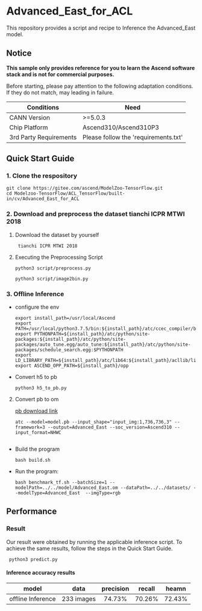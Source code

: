 # Advanced_East_for_ACL
This repository provides a script and recipe to Inference the Advanced_East model.

## Notice
**This sample only provides reference for you to learn the Ascend software stack and is not for commercial purposes.**

Before starting, please pay attention to the following adaptation conditions. If they do not match, may leading in failure.

| Conditions | Need |
| --- | --- |
| CANN Version | >=5.0.3 |
| Chip Platform| Ascend310/Ascend310P3 |
| 3rd Party Requirements| Please follow the 'requirements.txt' |

## Quick Start Guide

### 1. Clone the respository

```shell
git clone https://gitee.com/ascend/ModelZoo-TensorFlow.git
cd Modelzoo-TensorFlow/ACL_TensorFlow/built-in/cv/Advanced_East_for_ACL
```

### 2. Download and preprocess the dataset tianchi ICPR MTWI 2018

1. Download the dataset by yourself
   ```
    tianchi ICPR MTWI 2018
   
   ```

2. Executing the Preprocessing Script
  
   ```
   python3 script/preprocess.py

   ```
   ```
   python3 script/image2bin.py

   ```


### 3. Offline Inference

- configure the env

  ```
  export install_path=/usr/local/Ascend
  export PATH=/usr/local/python3.7.5/bin:${install_path}/atc/ccec_compiler/bin:${install_path}/atc/bin:$PATH
  export PYTHONPATH=${install_path}/atc/python/site-packages:${install_path}/atc/python/site-packages/auto_tune.egg/auto_tune:${install_path}/atc/python/site-packages/schedule_search.egg:$PYTHONPATH
  export LD_LIBRARY_PATH=${install_path}/atc/lib64:${install_path}/acllib/lib64:$LD_LIBRARY_PATH
  export ASCEND_OPP_PATH=${install_path}/opp
  ```
- Convert h5 to pb

  ```
  python3 h5_to_pb.py

  ```
2. Convert pb to om

   [pb download link]()

    ```
   atc --model=model.pb --input_shape="input_img:1,736,736,3" --framework=3 --output=Advanced_East --soc_version=Ascend310 --input_format=NHWC 
  
    ```


- Build the program 

  ```
  bash build.sh
  ```

- Run the program:

  ```
  bash benchmark_tf.sh --batchSize=1 --modelPath=../../model/Advanced_East.om --dataPath=../../datasets/ --modelType=Advanced_East  --imgType=rgb 

  ```
## Performance

### Result

Our result were obtained by running the applicable inference script. To achieve the same results, follow the steps in the Quick Start Guide.
  ```
   python3 predict.py

  ```

#### Inference accuracy results

|       model       | **data**   |    precision    |    recall       |    heamn        |
| :---------------: | :-------:  | :-------------: | :-------------: | :-------------: |
| offline Inference | 233 images |    74.73%       |    70.26%       |    72.43%       |
## 
